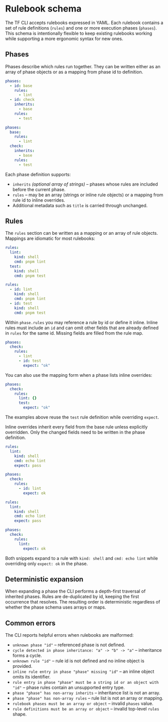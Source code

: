 # Rulebook schema

The TF CLI accepts rulebooks expressed in YAML. Each rulebook contains a set of
rule definitions (`rules`) and one or more execution phases (`phases`). This
schema is intentionally flexible to keep existing rulebooks working while
supporting a more ergonomic syntax for new ones.

## Phases

Phases describe which rules run together. They can be written either as an
array of phase objects or as a mapping from phase id to definition.

```yaml
phases:
  - id: base
    rules:
      - lint
  - id: check
    inherits:
      - base
    rules:
      - test
```

```yaml
phases:
  base:
    rules:
      - lint
  check:
    inherits:
      - base
    rules:
      - test
```

Each phase definition supports:

- `inherits` *(optional array of strings)* – phases whose rules are included
  before the current phase.
- `rules` – may be an array (strings or inline rule objects) or a mapping from
  rule id to inline overrides.
- Additional metadata such as `title` is carried through unchanged.

## Rules

The `rules` section can be written as a mapping or an array of rule objects.
Mappings are idiomatic for most rulebooks:

```yaml
rules:
  lint:
    kind: shell
    cmd: pnpm lint
  test:
    kind: shell
    cmd: pnpm test
```

```yaml
rules:
  - id: lint
    kind: shell
    cmd: pnpm lint
  - id: test
    kind: shell
    cmd: pnpm test
```

Within `phase.rules` you may reference a rule by id or define it inline. Inline
rules must include an `id` and can omit other fields that are already defined in
`rules` for the same id. Missing fields are filled from the rule map.

```yaml
phases:
  check:
    rules:
      - lint
      - id: test
        expect: "ok"
```

You can also use the mapping form when a phase lists inline overrides:

```yaml
phases:
  check:
    rules:
      lint: {}
      test:
        expect: "ok"
```

The examples above reuse the `test` rule definition while overriding `expect`.

Inline overrides inherit every field from the base rule unless explicitly
overridden. Only the changed fields need to be written in the phase definition.

```yaml
rules:
  lint:
    kind: shell
    cmd: echo lint
    expect: pass

phases:
  check:
    rules:
      - id: lint
        expect: ok
```

```yaml
rules:
  lint:
    kind: shell
    cmd: echo lint
    expect: pass

phases:
  check:
    rules:
      lint:
        expect: ok
```

Both snippets expand to a rule with `kind: shell` and `cmd: echo lint` while
overriding only `expect: ok` in the phase.

## Deterministic expansion

When expanding a phase the CLI performs a depth-first traversal of inherited
phases. Rules are de-duplicated by id, keeping the first occurrence that
resolves. The resulting order is deterministic regardless of whether the phase
schema uses arrays or maps.

## Common errors

The CLI reports helpful errors when rulebooks are malformed:

- `unknown phase "id"` – referenced phase is not defined.
- `cycle detected in phase inheritance: "a" -> "b" -> "a"` – inheritance forms
  a cycle.
- `unknown rule "id"` – rule id is not defined and no inline object is
  provided.
- `inline rule entry in phase "phase" missing "id"` – an inline object omits
  its identifier.
- `rule entry in phase "phase" must be a string id or an object with "id"` –
  phase rules contain an unsupported entry type.
- `phase "phase" has non-array inherits` – inheritance list is not an array.
- `phase "phase" has non-array rules` – rule list is not an array or mapping.
- `rulebook phases must be an array or object` – invalid `phases` value.
- `rule definitions must be an array or object` – invalid top-level `rules`
  shape.
